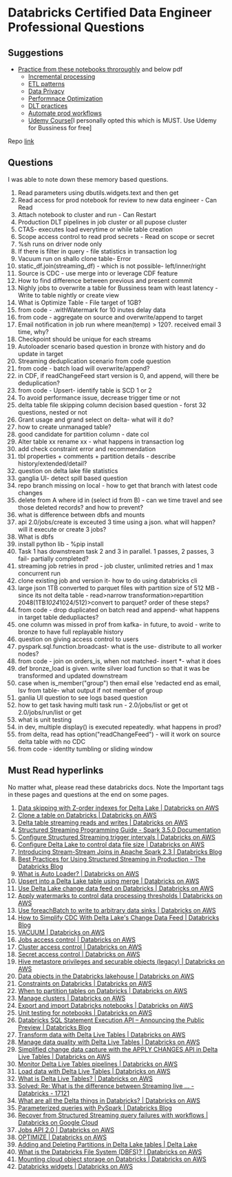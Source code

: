 # Databricks Certified Data Engineer Professional Questions

## Suggestions

- [Practice from these notebooks throroughly](/files/advanced-data-engineering-with-databricks.dbc) and below pdf
  * [Incremental processing](/files/ade-mod-1-incremental-processing-with-spark-structured-streaming.pdf)
  * [ETL patterns](/files/ade-mod-2-streaming-etl-patterns-with-dlt.pdf)
  * [Data Privacy](/files/ade-mod-3-data-privacy-patterns.pdf)
  * [Performnace Optimization](/files/ade-mod-4-performance-optimization-with-spark-and-delta-lake.pdf)
  * [DLT practices](/files/ade-mod-5-swe-practices-with-dlt.pdf)
  * [Automate prod workflows](/files/files/ade-mod-6-automate-production-workflows.pdf)
  * [Udemy Course](https://www.udemy.com/course/practice-exams-databricks-data-engineer-professional-k/)[I personally opted this which is MUST. Use Udemy for Bussiness for free]

Repo [link](https://github.com/Amrit-Hub/Databricks-Certified-Data-Engineer-Professional-Questions)

## Questions

I was able to note down these memory based questions.

1. Read parameters using dbutils.widgets.text and then get
2. Read access for prod notebook for review to new data engineer - Can Read
3. Attach notebook to cluster and run - Can Restart
4. Production DLT pipelines in job cluster or all pupose cluster
5. CTAS- executes load everytime or while table creation
6. Scope access control to read prod secrets - Read on scope or secret
7. %sh runs on driver node only
8. If there is filter in query - file statistics in transaction log
9. Vacuum run on shallo clone table- Error
10. static_df.join(streaming_df) - which is not possible- left/inner/right
11. Source is CDC - use merge into or leverage CDF feature
12. How to find difference between previous and present commit
13. Nighly jobs to overwrite a table for Bussiness team with least latency - Write to table nightly or create view
14. What is Optimize Table - File target of 1GB?
15. from code - .withWatermark for 10 inutes delay data
16. from code - aggregate on source and overwrite/append to target
17. Email notification in job run where mean(temp) > 120?. received email 3 time,  why?
18. Checkpoint should be unique for each streams
19. Autoloader scenario based question in bronze with history and do update in target
20. Streaming deduplication scenario from code question
21. from code - batch load will overwrite/append?
22. in CDF, if readChangeFeed start version is 0, and append, will there be deduplication?
23. from code - Upsert- identify table is SCD 1 or 2
24. To avoid performance issue, decrease trigger time or not
25. delta table file skipping column decision based question - forst 32 questions, nested or not
26. Grant usage and grand select on delta- what will it do?
27. how to create unmanaged table?
28. good candidate for partition column - date col
29. Alter table xx rename xx - what happens in transaction log
30. add check constraint error and recommendation
31. tbl properties + comments + partition details - describe history/extended/detail?
32. question on delta lake file statistics
33. ganglia UI- detect spill based question
34. repo branch missing on local - how to get that branch with latest code changes
35. delete from A where id in (select id from B) -  can we time travel and see those deleted records? and how to prevent?
36. what is difference between dbfs and mounts
37. api 2.0/jobs/create is exceuted 3 time using a json. what will happen? will it execute or create 3 jobs?
38. What is dbfs
39. install python lib - %pip install
40. Task 1 has downstream task 2 and 3 in parallel. 1 passes, 2 passes, 3 fail- partially completed?
41. streaming job retries in prod - job cluster, unlimited retries and 1 max concurrent run
42. clone existing job and version it- how to do using databricks cli
43. large json 1TB converted to parquet files with partition size of 512 MB - since its not delta table - read>narrow transformation>repartition 2048(1TB*1024*1024/512)>convert to parquet? order of these steps?
44. from code - drop duplicated on batch read and append- what happens in target table dedupliactes?
45. one column was missed in prof from kafka- in future, to avoid - write to bronze to have full replayable history
46. question on giving access control to users
47. pyspark.sql.function.broadcast- what is the use- distribute to all worker nodes?
48. from code - join on orders_is, when not matched- insert *- what it does
49. def bronze_load is given. write silver load function so that it was be transformed and updated downstream
50. case when is_member("group") then email else 'redacted end as email, lsv from table- what output if not member of group
51. ganlia UI question to see logs based question
52. how to get task having multi task run - 2.0/jobs/list or get ot 2.0/jobs/run/list or get
53. what is unit testing
54. in dev, multiple display() is executed repeatedly. what happens in prod?
55. from delta, read has option("readChangeFeed") -  will it work on source delta table with no CDC
56. from code - identlty tumbling or sliding window

## Must Read hyperlinks

No matter what, please read these databricks docs. Note the Important tags in these pages and questions at the end on some pages.

1. [Data skipping with Z-order indexes for Delta Lake | Databricks on AWS](https://docs.databricks.com/en/delta/data-skipping.html)
2. [Clone a table on Databricks | Databricks on AWS](https://docs.databricks.com/en/delta/clone.html)
3. [Delta table streaming reads and writes | Databricks on AWS](https://docs.databricks.com/en/structured-streaming/delta-lake.html)
4. [Structured Streaming Programming Guide - Spark 3.5.0 Documentation](https://spark.apache.org/docs/latest/structured-streaming-programming-guide.html)
5. [Configure Structured Streaming trigger intervals | Databricks on AWS](https://docs.databricks.com/en/structured-streaming/triggers.html)
6. [Configure Delta Lake to control data file size | Databricks on AWS](https://docs.databricks.com/en/delta/tune-file-size.html)
7. [Introducing Stream-Stream Joins in Apache Spark 2.3 | Databricks Blog](https://www.databricks.com/blog/2018/03/13/introducing-stream-stream-joins-in-apache-spark-2-3.html)
8. [Best Practices for Using Structured Streaming in Production - The Databricks Blog](https://www.databricks.com/blog/streaming-production-collected-best-practices)
9. [What is Auto Loader? | Databricks on AWS](https://docs.databricks.com/en/ingestion/auto-loader/index.html)
10. [Upsert into a Delta Lake table using merge | Databricks on AWS](https://docs.databricks.com/en/delta/merge.html)
11. [Use Delta Lake change data feed on Databricks | Databricks on AWS](https://docs.databricks.com/en/delta/delta-change-data-feed.html)
12. [Apply watermarks to control data processing thresholds | Databricks on AWS](https://docs.databricks.com/en/structured-streaming/watermarks.html)
13. [Use foreachBatch to write to arbitrary data sinks | Databricks on AWS](https://docs.databricks.com/en/structured-streaming/foreach.html)
14. [How to Simplify CDC With Delta Lake&#39;s Change Data Feed | Databricks Blog](https://www.databricks.com/blog/2021/06/09/how-to-simplify-cdc-with-delta-lakes-change-data-feed.html)
15. [VACUUM | Databricks on AWS](https://docs.databricks.com/en/sql/language-manual/delta-vacuum.html)
16. [Jobs access control | Databricks on AWS](https://docs.databricks.com/en/security/auth-authz/access-control/jobs-acl.html)
17. [Cluster access control | Databricks on AWS](https://docs.databricks.com/en/security/auth-authz/access-control/cluster-acl.html)
18. [Secret access control | Databricks on AWS](https://docs.databricks.com/en/security/auth-authz/access-control/secret-acl.html)
19. [Hive metastore privileges and securable objects (legacy) | Databricks on AWS](https://docs.databricks.com/en/data-governance/table-acls/object-privileges.html)
20. [Data objects in the Databricks lakehouse | Databricks on AWS](https://docs.databricks.com/en/lakehouse/data-objects.html)
21. [Constraints on Databricks | Databricks on AWS](https://docs.databricks.com/en/tables/constraints.html)
22. [When to partition tables on Databricks | Databricks on AWS](https://docs.databricks.com/en/tables/partitions.html)
23. [Manage clusters | Databricks on AWS](https://docs.databricks.com/en/compute/clusters-manage.html)
24. [Export and import Databricks notebooks | Databricks on AWS](https://docs.databricks.com/en/notebooks/notebook-export-import.html)
25. [Unit testing for notebooks | Databricks on AWS](https://docs.databricks.com/en/notebooks/testing.html)
26. [Databricks SQL Statement Execution API – Announcing the Public Preview | Databricks Blog](https://www.databricks.com/blog/2023/03/07/databricks-sql-statement-execution-api-announcing-public-preview.html)
27. [Transform data with Delta Live Tables | Databricks on AWS](https://docs.databricks.com/en/delta-live-tables/transform.html)
28. [Manage data quality with Delta Live Tables | Databricks on AWS](https://docs.databricks.com/en/delta-live-tables/expectations.html)
29. [Simplified change data capture with the APPLY CHANGES API in Delta Live Tables | Databricks on AWS](https://docs.databricks.com/en/delta-live-tables/cdc.html)
30. [Monitor Delta Live Tables pipelines | Databricks on AWS](https://docs.databricks.com/en/delta-live-tables/observability.html)
31. [Load data with Delta Live Tables | Databricks on AWS](https://docs.databricks.com/en/delta-live-tables/load.html)
32. [What is Delta Live Tables? | Databricks on AWS](https://docs.databricks.com/en/delta-live-tables/index.html)
33. [Solved: Re: What is the difference between Streaming live ... - Databricks - 17121](https://community.databricks.com/t5/data-engineering/what-is-the-difference-between-streaming-live-table-and-live/m-p/17122#M11172)
34. [What are all the Delta things in Databricks? | Databricks on AWS](https://docs.databricks.com/en/introduction/delta-comparison.html)
35. [Parameterized queries with PySpark | Databricks Blog](https://www.databricks.com/blog/parameterized-queries-pyspark)
36. [Recover from Structured Streaming query failures with workflows | Databricks on Google Cloud](https://docs.gcp.databricks.com/en/structured-streaming/query-recovery.html)
37. [Jobs API 2.0 | Databricks on AWS](https://docs.databricks.com/en/workflows/jobs/jobs-2.0-api.html)
38. [OPTIMIZE | Databricks on AWS](https://docs.databricks.com/en/sql/language-manual/delta-optimize.html)
39. [Adding and Deleting Partitions in Delta Lake tables | Delta Lake](https://delta.io/blog/2023-01-18-add-remove-partition-delta-lake/)
40. [What is the Databricks File System (DBFS)? | Databricks on AWS](https://docs.databricks.com/en/dbfs/index.html)
41. [Mounting cloud object storage on Databricks | Databricks on AWS](https://docs.databricks.com/en/dbfs/mounts.html)
42. [Databricks widgets | Databricks on AWS](https://docs.databricks.com/en/notebooks/widgets.html)
